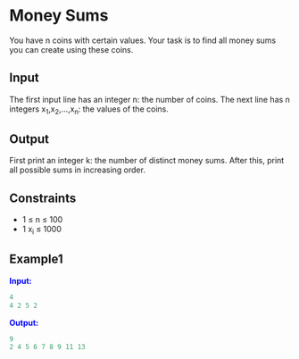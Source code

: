 # Money Sums

You have n coins with certain values. Your task is to find all money sums you can create using these coins.

## Input

The first input line has an integer n: the number of coins.
The next line has n integers x<sub>1</sub>,x<sub>2</sub>,&hellip;,x<sub>n</sub>: the values of the coins.

## Output

First print an integer k: the number of distinct money sums. After this, print all possible sums in increasing order.


## Constraints

- 1 &le; n &le; 100
- 1 x<sub>i</sub> &le; 1000

## Example1
<font color="blue">**Input:**</font>
```c++
4
4 2 5 2
```
<font color="blue">**Output:**</font>
```c++
9
2 4 5 6 7 8 9 11 13
``` 
